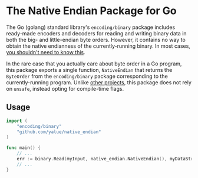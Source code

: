 The Native Endian Package for Go
================================

The Go (golang) standard library's `encoding/binary` package includes
ready-made encoders and decoders for reading and writing binary data in both
the big- and little-endian byte orders.  However, it contains no way to obtain
the native endianness of the currently-running binary.  In most cases,
[you shouldn't need to know this](https://commandcenter.blogspot.com/2012/04/byte-order-fallacy.html).

In the rare case that you actually care about byte order in a Go program, this
package exports a single function, `NativeEndian` that returns the `ByteOrder`
from the `encoding/binary` package corresponding to the currently-running
program.  Unlike [other projects](https://github.com/koneu/natend), this
package does not rely on `unsafe`, instead opting for compile-time flags.

Usage
-----

```Go
import (
	"encoding/binary"
	"github.com/yalue/native_endian"
)

func main() {
	// ...
	err := binary.Read(myInput, native_endian.NativeEndian(), myDataStructure)
	// ...
}
```

